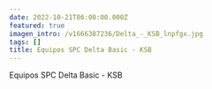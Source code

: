 ```yaml
---
date: 2022-10-21T06:00:00.000Z
featured: true
imagen_intro: /v1666387236/Delta_-_KSB_lnpfgx.jpg
tags: []
title: Equipos SPC Delta Basic - KSB
---
```

Equipos SPC Delta Basic - KSB